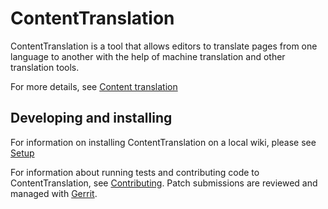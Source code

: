 # ContentTranslation

ContentTranslation is a tool that allows editors to translate
pages from one language to another with the help of machine
translation and other translation tools.

For more details, see  [Content translation][]
## Developing and installing

For information on installing ContentTranslation on a local wiki, please
see [Setup][]

For information about running tests and contributing code to ContentTranslation,
see [Contributing][]. Patch submissions are reviewed and managed with
[Gerrit][].

[Content translation]:	http://www.mediawiki.org/wiki/Content_translation
[Setup]:	https://www.mediawiki.org/wiki/Extension:ContentTranslation
[Contributing]:	CONTRIBUTING.md
[Gerrit]:	https://www.mediawiki.org/wiki/Gerrit
